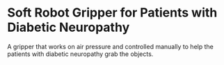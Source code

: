 # Soft Robot Gripper for Patients with Diabetic Neuropathy
A gripper that works on air pressure and controlled manually to help the patients with diabetic neuropathy grab the objects.

